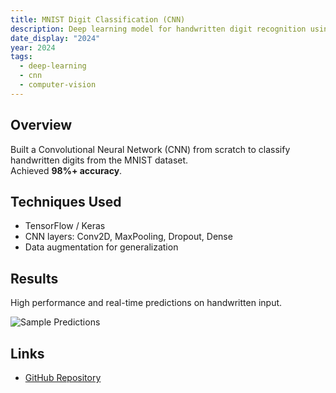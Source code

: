 ```yaml
---
title: MNIST Digit Classification (CNN)
description: Deep learning model for handwritten digit recognition using a CNN.
date_display: "2024"
year: 2024
tags:
  - deep-learning
  - cnn
  - computer-vision
---
```


## Overview

Built a Convolutional Neural Network (CNN) from scratch to classify handwritten digits from the MNIST dataset.  
Achieved **98%+ accuracy**.

## Techniques Used

- TensorFlow / Keras
- CNN layers: Conv2D, MaxPooling, Dropout, Dense
- Data augmentation for generalization

## Results

High performance and real-time predictions on handwritten input.

![Sample Predictions](/projects/mnist-cnn/images/mnist-results.png)

## Links

- [GitHub Repository](https://github.com/devatvarachit/mnist-digit-classification)

